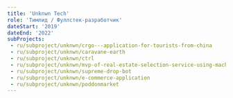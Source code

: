 ```yaml
---
title: 'Unknwn Tech'
role: 'Тимлид / Фуллстек-разработчик'
dateStart: '2019'
dateEnd: '2022'
subProjects:
 - ru/subproject/unknwn/crgo---application-for-tourists-from-china
 - ru/subproject/unknwn/caravane-earth
 - ru/subproject/unknwn/ctrl
 - ru/subproject/unknwn/mvp-of-real-estate-selection-service-using-machine-learning
 - ru/subproject/unknwn/supreme-drop-bot
 - ru/subproject/unknwn/e-commerce-application
 - ru/subproject/unknwn/poddonmarket
---
```

